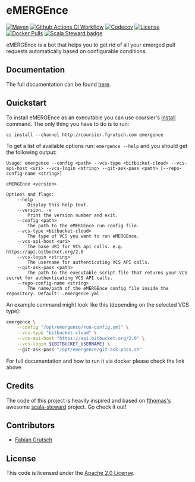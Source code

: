 # eMERGEnce

[![Maven](https://img.shields.io/maven-central/v/com.fgrutsch.emergence/core_3.svg?logo=Apache%20Maven&style=for-the-badge)](https://search.maven.org/search?q=g:%22com.fgrutsch.emergence%22%20AND%20a:%22core_3%22)
[![Github Actions CI Workflow](https://img.shields.io/github/workflow/status/fgrutsch/emergence/CI/main?logo=Github&style=for-the-badge)](https://github.com/fgrutsch/emergence/actions/workflows/ci.yml?query=branch%3Amain)
[![Codecov](https://img.shields.io/codecov/c/github/fgrutsch/emergence/main?logo=Codecov&style=for-the-badge)](https://codecov.io/gh/fgrutsch/emergence)
[![License](https://img.shields.io/badge/License-Apache%202.0-blue.svg?style=for-the-badge)](https://opensource.org/licenses/Apache-2.0)
[![Docker Pulls](https://img.shields.io/docker/pulls/fgrutsch/emergence.svg?logo=Docker&style=for-the-badge)](https://hub.docker.com/r/fgrutsch/emergence)
[![Scala Steward badge](https://img.shields.io/badge/Scala_Steward-helping-blue.svg?style=for-the-badge&logo=data:image/png;base64,iVBORw0KGgoAAAANSUhEUgAAAA4AAAAQCAMAAAARSr4IAAAAVFBMVEUAAACHjojlOy5NWlrKzcYRKjGFjIbp293YycuLa3pYY2LSqql4f3pCUFTgSjNodYRmcXUsPD/NTTbjRS+2jomhgnzNc223cGvZS0HaSD0XLjbaSjElhIr+AAAAAXRSTlMAQObYZgAAAHlJREFUCNdNyosOwyAIhWHAQS1Vt7a77/3fcxxdmv0xwmckutAR1nkm4ggbyEcg/wWmlGLDAA3oL50xi6fk5ffZ3E2E3QfZDCcCN2YtbEWZt+Drc6u6rlqv7Uk0LdKqqr5rk2UCRXOk0vmQKGfc94nOJyQjouF9H/wCc9gECEYfONoAAAAASUVORK5CYII=)](https://scala-steward.org)

eMERGEnce is a bot that helps you to get rid of all your emerged pull requests automatically based on configurable conditions.

## Documentation

The full documentation can be found [here](https://emergence.fgrutsch.com).

## Quickstart

To install eMERGEnce as an executable you can use coursier's [install](https://get-coursier.io/docs/cli-install) command. The only thing you have to do is to run:

`cs install --channel http://coursier.fgrutsch.com emergence`

To get a list of available options run: `emergence --help` and you should get the following output:

```
Usage: emergence --config <path> --vcs-type <bitbucket-cloud> --vcs-api-host <uri> --vcs-login <string> --git-ask-pass <path> [--repo-config-name <string>]

eMERGEnce <version>

Options and flags:
    --help
        Display this help text.
    --version, -v
        Print the version number and exit.
    --config <path>
        The path to the eMERGEnce run config file.
    --vcs-type <bitbucket-cloud>
        The type of VCS you want to run eMERGEnce.
    --vcs-api-host <uri>
        The base URI for VCS api calls. e.g. https://api.bitbucket.org/2.0
    --vcs-login <string>
        The username for authenticating VCS API calls.
    --git-ask-pass <path>
        The path to the executable script file that returns your VCS secret for authenticating VCS API calls.
    --repo-config-name <string>
        The name/path of the eMERGEnce config file inside the repository. Default: .emergence.yml
```

An example command might look like this (depending on the selected VCS type):

```bash
emergence \
    --config "/opt/emergence/run-config.yml" \
    --vcs-type "bitbucket-cloud" \
    --vcs-api-host "https://api.bitbucket.org/2.0" \
    --vcs-login ${BITBUCKET_USERNAME} \ 
    --git-ask-pass "/opt/emergence/git-ask-pass.sh"
```

For full documentation and how to run it via docker please check the link above.

## Credits

The code of this project is heavily inspired and based on [fthomas's](https://github.com/fthomas) awesome [scala-steward](https://github.com/scala-steward-org/scala-steward) project. Go check it out!

## Contributors

* [Fabian Grutsch](https://github.com/fgrutsch)

## License

This code is licensed under the [Apache 2.0 License](https://www.apache.org/licenses/LICENSE-2.0.txt).